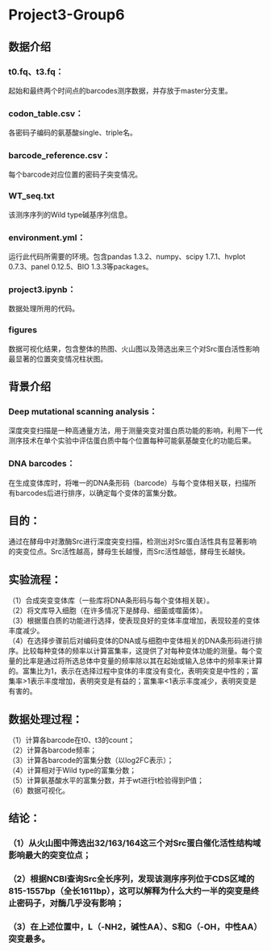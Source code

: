 # Project3-Group6
## 数据介绍
### t0.fq、t3.fq：
起始和最终两个时间点的barcodes测序数据，并存放于master分支里。 
### codon_table.csv：
各密码子编码的氨基酸single、triple名。
### barcode_reference.csv：
每个barcode对应位置的密码子突变情况。 
### WT_seq.txt
该测序序列的Wild type碱基序列信息。
### environment.yml：
运行此代码所需要的环境。包含pandas 1.3.2、numpy、scipy 1.7.1、hvplot 0.7.3、panel 0.12.5、BIO 1.3.3等packages。 
### project3.ipynb：
数据处理所用的代码。
### figures
数据可视化结果，包含整体的热图、火山图以及筛选出来三个对Src蛋白活性影响最显著的位置突变情况柱状图。
## 背景介绍
### Deep mutational scanning analysis：
深度突变扫描是一种高通量方法，用于测量突变对蛋白质功能的影响，利用下一代测序技术在单个实验中评估蛋白质中每个位置每种可能氨基酸变化的功能后果。 
### DNA barcodes：
在生成变体库时，将唯一的DNA条形码（barcode）与每个变体相关联，扫描所有barcodes后进行排序，以确定每个变体的富集分数。 
## 目的：
通过在酵母中对激酶Src进行深度突变扫描，检测出对Src蛋白活性具有显著影响的突变位点。Src活性越高，酵母生长越慢，而Src活性越低，酵母生长越快。 
## 实验流程：
（1）合成突变变体库（一些库将DNA条形码与每个变体相关联）。    
（2）将文库导入细胞（在许多情况下是酵母、细菌或噬菌体）。    
（3）根据蛋白质的功能进行选择，使表现良好的变体丰度增加，表现较差的变体丰度减少。    
（4）在选择步骤前后对编码变体的DNA或与细胞中变体相关的DNA条形码进行排序。比较每种变体的频率以计算富集率，这提供了对每种变体功能的测量。每个变量的比率是通过将所选总体中变量的频率除以其在起始或输入总体中的频率来计算的。富集比为1，表示在选择过程中变体的丰度没有变化，表明突变是中性的；富集率>1表示丰度增加，表明突变是有益的；富集率<1表示丰度减少，表明突变是有害的。 
## 数据处理过程：
（1）计算各barcode在t0、t3的count；      
（2）计算各barcode频率；   
（3）计算各barcode的富集分数（以log2FC表示）；        
（4）计算相对于Wild type的富集分数；     
（5）计算氨基酸水平的富集分数，并于wt进行t检验得到P值；    
（6）数据可视化。 
## 结论：
### （1）从火山图中筛选出32/163/164这三个对Src蛋白催化活性结构域影响最大的突变位点；
### （2）根据NCBI查询Src全长序列，发现该测序序列位于CDS区域的815-1557bp（全长1611bp），这可以解释为什么大约一半的突变是终止密码子，对酶几乎没有影响；
### （3）在上述位置中，L（-NH2，碱性AA）、S和G（-OH，中性AA）突变最多。
